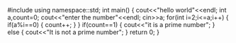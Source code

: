 #include<iostream>
using namespace::std;
int main() 
{
    cout<<"hello world"<<endl;
    int a,count=0;
    cout<<"enter the number"<<endl;
    cin>>a;
    for(int i=2;i<=a;i++)
    {
        if(a%i==0)
        {
            count++;
        }
    } 
    if(count==1)
    {
       cout<<"it is a prime number";
    }  
    else
    {
        cout<<"It is not a prime number";
    }
        return 0;
}
